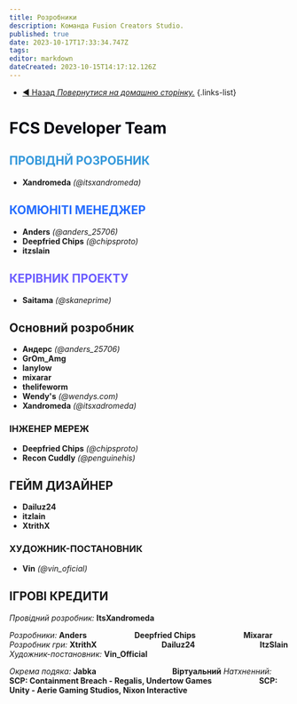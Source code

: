 ```yaml
---
title: Розробники
description: Команда Fusion Creators Studio.
published: true
date: 2023-10-17T17:33:34.747Z
tags: 
editor: markdown
dateCreated: 2023-10-15T14:17:12.126Z
---
```


- [:arrow_backward: Назад *Повернутися на домашню сторінку.*](/uk/home)
{.links-list}
# <font color="#050812">FCS Developer Team</font>
## <font color="#3498db">ПРОВІДНЙ РОЗРОБНИК</font>
- **Xandromeda** *(@itsxandromeda)*
## <font color="#256dff">КОМЮНІТІ МЕНЕДЖЕР</font>
- **Anders** *(@anders_25706)*
- **Deepfried Chips** *(@chipsproto)*
- **itzslain**
## <font color="#6c5dff">КЕРІВНИК ПРОЕКТУ</font>
- **Saitama** *(@skaneprime)*
## Основний розробник
- **Андерс** *(@anders_25706)*
- **GrOm_Amg**
- **lanylow**
- **mixarar**
- **thelifeworm**
- **Wendy's** *(@wendys.com)*
- **Xandromeda** *(@itsxadromeda)*
### ІНЖЕНЕР МЕРЕЖ
- **Deepfried Chips** *(@chipsproto)*
- **Recon Cuddly** *(@penguinehis)*
## ГЕЙМ ДИЗАЙНЕР
- **Dailuz24**
- **itzlain**
- **XtrithX**
### ХУДОЖНИК-ПОСТАНОВНИК
- **Vin** *(@vin_oficial)*

## ІГРОВІ КРЕДИТИ
*Провідний розробник:* **ItsXandromeda**

*Розробники:* **Anders**
⠀⠀⠀⠀⠀⠀⠀⠀**Deepfried Chips**
⠀⠀⠀⠀⠀⠀⠀⠀**Mixarar**
*Розробник гри:* **XtrithX**
⠀⠀⠀⠀⠀⠀⠀⠀⠀⠀⠀**Dailuz24**
⠀⠀⠀⠀⠀⠀⠀⠀⠀⠀⠀**ItzSlain**
*Художник-постановник:* **Vin_Official**

*Окрема подяка:* **Jabka**
⠀⠀⠀⠀⠀⠀⠀⠀⠀⠀⠀⠀⠀**Віртуальний**
*Натхненний:* **SCP: Containment Breach - Regalis, Undertow Games
⠀⠀⠀⠀⠀⠀⠀⠀SCP: Unity - Aerie Gaming Studios, Nixon Interactive**